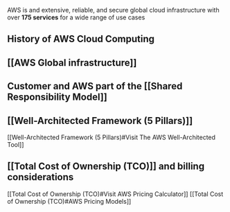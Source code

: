 AWS is and extensive, reliable, and secure global cloud infrastructure with over **175 services** for a wide range of use cases

## History of AWS Cloud Computing
## [[AWS Global infrastructure]]
## Customer and AWS part of the [[Shared Responsibility Model]] 
## [[Well-Architected Framework (5 Pillars)]] 
[[Well-Architected Framework (5 Pillars)#Visit The AWS Well-Architected Tool]]
## [[Total Cost of Ownership (TCO)]] and billing considerations
[[Total Cost of Ownership (TCO)#Visit AWS Pricing Calculator]]
[[Total Cost of Ownership (TCO)#AWS Pricing Models]]